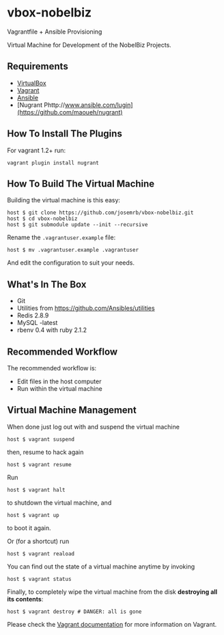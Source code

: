 # vbox-nobelbiz

Vagrantfile + Ansible Provisioning

Virtual Machine for Development of the NobelBiz Projects.

## Requirements

* [VirtualBox](https://www.virtualbox.org)
* [Vagrant](http://vagrantup.com)
* [Ansible](http://www.ansible.com)
* [Nugrant Phttp://www.ansible.com/lugin](https://github.com/maoueh/nugrant)

## How To Install The Plugins

For vagrant 1.2+ run:

    vagrant plugin install nugrant

## How To Build The Virtual Machine

Building the virtual machine is this easy:

    host $ git clone https://github.com/josemrb/vbox-nobelbiz.git
    host $ cd vbox-nobelbiz
    host $ git submodule update --init --recursive

Rename the ```.vagrantuser.example``` file:

    host $ mv .vagrantuser.example .vagrantuser

And edit the configuration to suit your needs.

## What's In The Box

- Git
- Utilities from https://github.com/Ansibles/utilities
- Redis 2.8.9
- MySQL -latest
- rbenv 0.4 with ruby 2.1.2

## Recommended Workflow

The recommended workflow is:

* Edit files in the host computer
* Run within the virtual machine

## Virtual Machine Management

When done just log out with and suspend the virtual machine

    host $ vagrant suspend

then, resume to hack again

    host $ vagrant resume

Run

    host $ vagrant halt

to shutdown the virtual machine, and

    host $ vagrant up

to boot it again.

Or (for a shortcut) run

    host $ vagrant reaload

You can find out the state of a virtual machine anytime by invoking

    host $ vagrant status

Finally, to completely wipe the virtual machine from the disk **destroying all its contents**:

    host $ vagrant destroy # DANGER: all is gone

Please check the [Vagrant documentation](http://docs.vagrantup.com/v2/) for more information on Vagrant.
